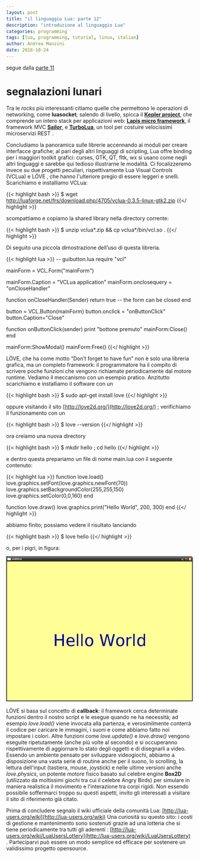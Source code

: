 ```yaml
---
layout: post
title: "il linguaggio Lua: parte 12"
description: "introduzione al linguaggio Lua"
categories: programming
tags: [lua, programming, tutorial, linux, italian]
author: Andrea Manzini
date: 2018-10-24
---
```



segue dalla [parte 11](http://ilmanzo.github.io/programming/2018/09/04/il-linguaggio-lua-11)

# segnalazioni lunari

Tra le *rocks* più interessanti citiamo quelle che permettono le operazioni di networking, come **luasocket**; salendo di livello, spicca il [**Kepler project**](https://github.com/keplerproject), che comprende un intero stack per applicazioni web: [**Lapis micro framework**](http://leafo.net/lapis/), il framework MVC [**Sailor**](http://sailorproject.org/), e [**TurboLua**](https://turbo.readthedocs.io/en/latest/), un tool per costuire velocissimi microservizi REST .

Concludiamo la panoramica sulle librerie accennando ai moduli per creare interfacce grafiche; al pari degli altri linguaggi di scripting, Lua offre binding per i maggiori toolkit grafici: curses, GTK, QT, fltk, wx si usano come negli altri linguaggi e sarebbe qui tedioso illustrarne le modalità. Ci focalizzeremo invece su due progetti peculiari, rispettivamente Lua Visual Controls (VCLua) e LÖVE , che hanno l'ulteriore pregio di essere leggeri e snelli.
Scarichiamo e installiamo VCLua:

{{< highlight bash >}}
$ wget http://luaforge.net/frs/download.php/4705/vclua-0.3.5-linux-gtk2.zip
{{</ highlight >}}

scompattiamo e copiamo la shared library nella directory corrente:

{{< highlight bash >}}
$ unzip vclua*.zip && cp vclua*/bin/vcl.so .
{{</ highlight >}}

Di seguito una piccola dimostrazione dell’uso di questa libreria.

{{< highlight lua >}}
-- guibutton.lua
require "vcl"

mainForm = VCL.Form("mainForm")

mainForm.Caption = "VCLua application"
mainForm.onclosequery = "onCloseHandler" 

function onCloseHandler(Sender)
	return true -- the form can be closed
end

button = VCL.Button(mainForm)
button.onclick = "onButtonClick"
button.Caption="Close"

function onButtonClick(sender)
  print "bottone premuto"
  mainForm:Close()
end

mainForm:ShowModal()
mainForm:Free()
{{</ highlight >}}

LÖVE, che ha come motto “Don’t forget to have fun” non è solo una libreria grafica, ma un completo framework: il programmatore ha il compito di scrivere poche funzioni che vengono richiamate periodicamente dal motore runtime. Vediamo il meccanismo con un esempio pratico. Anzitutto scarichiamo e installiamo il software con un 

{{< highlight bash >}}
$ sudo apt-get install love
{{</ highlight >}}

oppure visitando il sito [http://love2d.org/](http://love2d.org/) ; verifichiamo il funzionamento con un 

{{< highlight bash >}}
$ love --version 
{{</ highlight >}}

ora creiamo una nuova directory

{{< highlight bash >}}
$ mkdir hello ; cd hello
{{</ highlight >}}

e dentro questa prepariamo un file di nome main.lua con il seguente contenuto:

{{< highlight lua >}}
function love.load()
  love.graphics.setFont(love.graphics.newFont(70))
  love.graphics.setBackgroundColor(255,255,150)
  love.graphics.setColor(0,0,160)
end

function love.draw()
  love.graphics.print("Hello World", 200, 300)
end
{{</ highlight >}}

abbiamo finito; possiamo vedere il risultato lanciando

{{< highlight bash >}}
$ love hello
{{</ highlight >}}

o, per i pigri, in figura:

![figura_love_hello](/img/love_hello.png "hello world with LOVE framework")


LÖVE si basa sul concetto di **callback**: il framework cerca determinate funzioni dentro il nostro script e le esegue quando ne ha necessità; ad esempio *love.load()* viene invocata alla partenza, e verosimilmente conterrà il codice per caricare le immagini, i suoni e come abbiamo fatto noi impostare i colori. Altre funzioni come *love.update()* e *love.draw()* vengono eseguite ripetutamente (anche più volte al secondo) e si occuperanno rispettivamente di aggiornare lo stato degli oggetti e di disegnarli a video. Essendo un ambiente pensato per sviluppare videogiochi, abbiamo a disposizione una vasta serie di routine anche per il suono, lo scrolling, la lettura dell'input (tastiera, mouse, joystick) e nelle ultime versioni anche *love.physics*, un potente motore fisico basato sul celebre engine **Box2D** (utilizzato da moltissimi giochi tra cui il celebre Angry Birds)  per simulare in maniera realistica il movimento e l'interazione tra corpi rigidi. Non essendo possibile soffermarci troppo su questi aspetti, invito gli interessati a visitare il sito di riferimento già citato.

Prima di concludere segnalo il wiki ufficiale della comunità Lua: [http://lua-users.org/wiki](http://lua-users.org/wiki)
Una curiosità su questo sito: i costi di gestione e mantenimento sono sostenuti grazie ad una lotteria che si tiene periodicamente tra tutti gli aderenti : [http://lua-users.org/wiki/LuaUsersLottery](http://lua-users.org/wiki/LuaUsersLottery) . Parteciparvi può essere un modo semplice ed efficace per sostenere un validissimo progetto opensource.